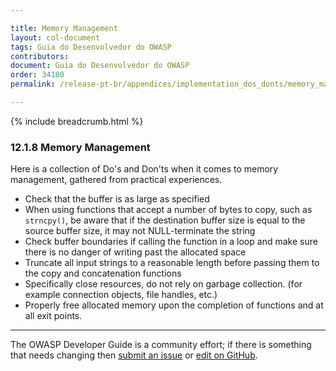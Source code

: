 ```yaml
---

title: Memory Management
layout: col-document
tags: Guia do Desenvolvedor do OWASP
contributors:
document: Guia do Desenvolvedor do OWASP
order: 34180
permalink: /release-pt-br/appendices/implementation_dos_donts/memory_management/

---
```


{% include breadcrumb.html %}

### 12.1.8 Memory Management

Here is a collection of Do's and Don'ts when it comes to memory management, gathered from practical experiences.

* Check that the buffer is as large as specified
* When using functions that accept a number of bytes to copy, such as `strncpy()`,
    be aware that if the destination buffer size is equal to the source buffer size,
    it may not NULL-terminate the string
* Check buffer boundaries if calling the function in a loop and make sure there is no danger
    of writing past the allocated space
* Truncate all input strings to a reasonable length before passing them to the copy and concatenation functions
* Specifically close resources, do not rely on garbage collection. (for example connection objects, file handles, etc.)
* Properly free allocated memory upon the completion of functions and at all exit points.

----

The OWASP Developer Guide is a community effort; if there is something that needs changing
then [submit an issue][issue140108] or [edit on GitHub][edit140108].

[edit140108]: https://github.com/OWASP/www-project-developer-guide/blob/main/draft/14-appendices/01-implementation-dos-donts/08-memory-management.md
[issue140108]: https://github.com/OWASP/www-project-developer-guide/issues/new?labels=enhancement&template=request.md&title=Update:%2014-appendices/01-implementation-dos-donts/08-memory-management
